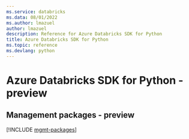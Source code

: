 ```yaml
---
ms.service: databricks
ms.data: 08/01/2022
ms.author: lmazuel
author: lmazuel
description: Reference for Azure Databricks SDK for Python
title: Azure Databricks SDK for Python
ms.topic: reference
ms.devlang: python
---
```

# Azure Databricks SDK for Python - preview

## Management packages - preview
[!INCLUDE [mgmt-packages](databricks-mgmt-index.md)]